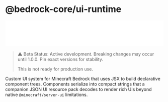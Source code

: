 # @bedrock-core/ui-runtime

![Logo](./assets/logo.svg)

> ⚠️ Beta Status: Active development. Breaking changes may occur until 1.0.0. Pin exact versions for stability.
>
> This is not ready for production use.

Custom UI system for Minecraft Bedrock that uses JSX to build declarative component trees. Components serialize into compact strings that a companion JSON UI resource pack decodes to render rich UIs beyond native `@minecraft/server-ui` limitations.
